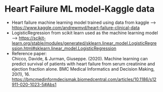# Heart Failure ML model-Kaggle data
- Heart failure machine learning model trained using data from kaggle --> https://www.kaggle.com/andrewmvd/heart-failure-clinical-data  
- LogisticRegression from scikit learn used as the machine learning model --> https://scikit-learn.org/stable/modules/generated/sklearn.linear_model.LogisticRegression.html#sklearn.linear_model.LogisticRegression  
- Reference paper:  
Chicco, Davide, & Jurman, Giuseppe. (2020). Machine learning can predict survival of patients with heart failure from serum creatinine and ejection fraction alone. BMC Medical Informatics and Decision Making, 20(1), 16. https://bmcmedinformdecismak.biomedcentral.com/articles/10.1186/s12911-020-1023-5#Abs1
